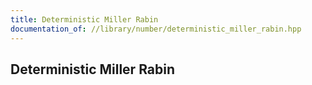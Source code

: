 ```yaml
---
title: Deterministic Miller Rabin
documentation_of: //library/number/deterministic_miller_rabin.hpp
---
```

## Deterministic Miller Rabin